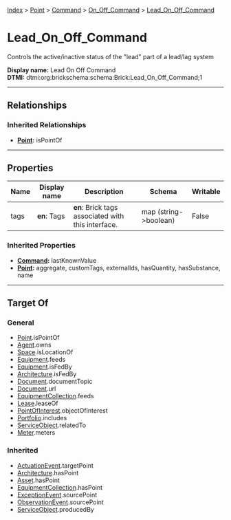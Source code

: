 [Index](../../../index.md) > [Point](../../Point.md) > [Command](../Command.md) > [On_Off_Command](On_Off_Command.md) > [Lead_On_Off_Command](#)
# Lead_On_Off_Command

Controls the active/inactive status of the "lead" part of a lead/lag system


**Display name:** Lead On Off Command<br />
**DTMI:** dtmi:org:brickschema:schema:Brick:Lead_On_Off_Command;1

---

## Relationships

### Inherited Relationships
* **[Point](../../Point.md):** isPointOf

---

## Properties

|Name|Display name|Description|Schema|Writable|
|-|-|-|-|-|
|tags|**en**: Tags|**en**: Brick tags associated with this interface.|map (string->boolean)|False|
### Inherited Properties
* **[Command](../Command.md):** lastKnownValue
* **[Point](../../Point.md):** aggregate, customTags, externalIds, hasQuantity, hasSubstance, name

---

## Target Of
### General
* [Point](../../Point.md).isPointOf
* [Agent](../../../Agent/Agent.md).owns
* [Space](../../../Space/Space.md).isLocationOf
* [Equipment](../../../Asset/Equipment/Equipment.md).feeds
* [Equipment](../../../Asset/Equipment/Equipment.md).isFedBy
* [Architecture](../../../Space/Architecture/Architecture.md).isFedBy
* [Document](../../../Information/Document/Document.md).documentTopic
* [Document](../../../Information/Document/Document.md).url
* [EquipmentCollection](../../../Collection/Equipment-.md).feeds
* [Lease](../../../Event/Lease.md).leaseOf
* [PointOfInterest](../../../Information/PointOfInterest.md).objectOfInterest
* [Portfolio](../../../Collection/Portfolio.md).includes
* [ServiceObject](../../../Information/ServiceObject/ServiceObject.md).relatedTo
* [Meter](../../../Asset/Equipment/Meter/Meter.md).meters
### Inherited
* [ActuationEvent](../../../Event/Point-/ActuationEvent.md).targetPoint
* [Architecture](../../../Space/Architecture/Architecture.md).hasPoint
* [Asset](../../../Asset/Asset.md).hasPoint
* [EquipmentCollection](../../../Collection/Equipment-.md).hasPoint
* [ExceptionEvent](../../../Event/Point-/ExceptionEvent.md).sourcePoint
* [ObservationEvent](../../../Event/Point-/ObservationEvent.md).sourcePoint
* [ServiceObject](../../../Information/ServiceObject/ServiceObject.md).producedBy

